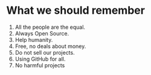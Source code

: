 # What we should remember
1. All the people are the equal.
2. Always Open Source.
3. Help humanity.
4. Free, no deals about money.  
5. Do not sell our projects.  
6. Using GitHub for all.  
7. No harmful projects
